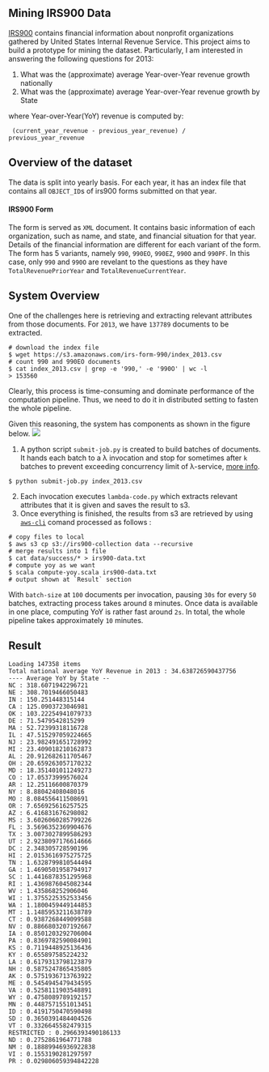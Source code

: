 ## Mining IRS900 Data

[IRS900](https://aws.amazon.com/public-datasets/irs-990/) contains financial information about nonprofit organizations gathered by United States Internal Revenue Service. This project aims to build a prototype for mining the dataset. Particularly, I am interested in answering the following questions for 2013:
1. What was the (approximate) average Year-over-Year revenue growth nationally
2. What was the (approximate) average Year-over-Year revenue growth by State

where Year-over-Year(YoY) revenue is computed by:
```
 (current_year_revenue - previous_year_revenue) /  previous_year_revenue
```

## Overview of the dataset
The data is split into yearly basis. For each year, it has an index file that contains all `OBJECT_ID`s of irs900 forms submitted on that year.

#### IRS900 Form
The form is served as `XML` document. It contains basic information of each organization, such as name, and state, and financial situation for that year. Details of the financial information are different for each variant of the form. The form has  5 variants, namely `990`, `990EO`, `990EZ`, `990O` and `990PF`. In this case, only `990` and `990O` are revelant to the questions as they have `TotalRevenuePriorYear` and `TotalRevenueCurrentYear`.

## System Overview
One of the challenges here is retrieving and extracting relevant attributes from those documents. For `2013`, we have `137789` documents to be extracted.
```
# download the index file
$ wget https://s3.amazonaws.com/irs-form-990/index_2013.csv
# count 990 and 990EO documents 
$ cat index_2013.csv | grep -e '990,' -e '990O' | wc -l
> 153560
```
Clearly, this process is time-consuming and dominate performance of the computation pipeline. Thus, we need to do it in distributed setting to fasten the whole pipeline.

Given this reasoning, the system has components as shown in the figure below.
![](http://i.imgur.com/Sm6bzOd.png)
1. A python script `submit-job.py` is created to build batches of documents. It hands each batch to a λ invocation and stop for sometimes after `k` batches to prevent exceeding concurrency limit of λ-service, [more info](http://docs.aws.amazon.com/lambda/latest/dg/concurrent-executions.html).
```
$ python submit-job.py index_2013.csv
```
2. Each invocation executes `lambda-code.py` which extracts relevant attributes that it is given and saves the result to s3.
3. Once everything is finished, the results from s3 are retrieved by using [`aws-cli`](https://aws.amazon.com/cli/) comand processed as  follows :
```
# copy files to local
$ aws s3 cp s3://irs900-collection data --recursive
# merge results into 1 file
$ cat data/success/* > irs900-data.txt
# compute yoy as we want
$ scala compute-yoy.scala irs900-data.txt
# output shown at `Result` section
```
With `batch-size` at `100` documents per invocation, pausing `30s` for every `50` batches, extracting process takes around `8` minutes. Once data is available in one place, computing YoY is rather fast around `2s`. In total, the whole pipeline takes approximately `10` minutes.

## Result
```
Loading 147358 items
Total national average YoY Revenue in 2013 : 34.638726590437756
---- Average YoY by State --
NC : 318.6071942296721
NE : 308.7019466050483
IN : 150.251448315144
CA : 125.0903723046981
OK : 103.22254941079733
DE : 71.5479542815299
MA : 52.72399318116728
IL : 47.515297059224665
NJ : 23.982491651728992
MI : 23.409018210162873
AL : 20.912682611705467
OH : 20.659263057170232
MD : 18.351401011249273
CO : 17.05373999576024
AR : 12.25116600870379
NY : 8.88042408048016
MO : 8.084556411508691
OR : 7.656925616257525
AZ : 6.416831676298082
MS : 3.6026060285799226
FL : 3.5696352369904676
TX : 3.0073027899586293
UT : 2.9238097176614666
DC : 2.348305728590196
HI : 2.0153616975275725
TN : 1.6328799810544494
GA : 1.4690501958794917
SC : 1.4416878351295968
RI : 1.4369876045082344
WV : 1.435868252906046
WI : 1.3755225352533456
WA : 1.1800459449144853
MT : 1.1485953211638789
CT : 0.9387268449099588
NV : 0.8866803207192667
IA : 0.8501203292706004
PA : 0.8369782590084901
KS : 0.7119448925136436
KY : 0.655897585224232
LA : 0.6179313798123879
NH : 0.5875247865435805
AK : 0.5751936713763922
ME : 0.5454945479434595
VA : 0.5258111903548891
WY : 0.4758089789192157
MN : 0.4487571551013451
ID : 0.4191750470590498
SD : 0.3650391484404526
VT : 0.3326645582479315
RESTRICTED : 0.2966393490186133
ND : 0.2752861964771788
NM : 0.18889946936922838
VI : 0.1553190281297597
PR : 0.029806059394842228
```

